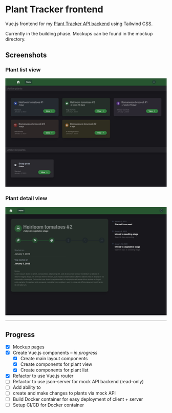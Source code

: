 # Plant Tracker frontend

Vue.js frontend for my [Plant Tracker API backend](https://github.com/jesse-kaufman/plantsdb) using Tailwind CSS.

Currently in the building phase. Mockups can be found in the mockup directory.

## Screenshots

### Plant list view

![Plant detail view](images/plant-list.jpg)

### Plant detail view

![Plant detail view](images/plant-view.jpg)

---

## Progress

- [x] Mockup pages
- [x] Create Vue.js components – *in progress*
  - [x] Create main layout components
  - [x] Create components for plant view
  - [x] Create components for plant list
- [x] Refactor to use Vue.js router
- [ ] Refactor to use json-server for mock API backend (read-only)
- [ ] Add ability to
- [ ] create and make changes to plants via mock API
- [ ] Build Docker container for easy deployment of client + server
- [ ] Setup CI/CD for Docker container
